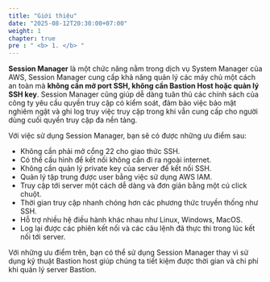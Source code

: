```yaml
---
title: "Giới thiệu"
date: "2025-08-12T20:30:00+07:00"
weight: 1
chapter: true
pre : " <b> 1. </b> "
---
```

**Session Manager** là một chức năng nằm trong dịch vụ System Manager của AWS, Session Manager cung cấp khả năng quản lý các máy chủ một cách an toàn mà **không cần mở port SSH, không cần Bastion Host hoặc quản lý SSH key**. 
Session Manager cũng giúp dễ dàng tuân thủ các chính sách của công ty yêu cầu quyền truy cập có kiểm soát, đảm bảo việc bảo mật nghiêm ngặt và ghi log truy việc truy cập trong khi vẫn cung cấp cho người dùng cuối quyền truy cập đa nền tảng.

Với việc sử dụng Session Manager, bạn sẽ có được những ưu điểm sau:

- Không cần phải mở cổng 22 cho giao thức SSH.
- Có thể cấu hình để kết nối không cần đi ra ngoài internet.
- Không cần quản lý private key của server để kết nối SSH.
- Quản lý tập trung được user bằng việc sử dụng AWS IAM.
- Truy cập tới server một cách dễ dàng và đơn giản bằng một cú click chuột.
- Thời gian truy cập nhanh chóng hơn các phương thức truyền thống như SSH.
- Hỗ trợ nhiều hệ điều hành khác nhau như Linux, Windows, MacOS.
- Log lại được các phiên kết nối và các câu lệnh đã thực thi trong lúc kết nối tới server.


Với những ưu điểm trên, bạn có thể sử dụng Session Manager thay vì sử dụng kỹ thuật Bastion host giúp chúng ta tiết kiệm được thời gian và chi phí khi quản lý server Bastion.
